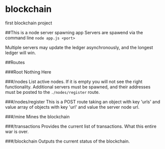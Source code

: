 # blockchain
first blockchain project

##This is a node server spawning app
Servers are spawend via the command line ```node app.js <port>```

Multiple servers may update the ledger asynchronously, and the longest ledger will win.

##Routes

###Root
Nothing Here

###/nodes
List active nodes. If it is empty you will not see the right functionality. Additional servers must be spawned, and their addresses must be posted to the ```./nodes/register``` route.

###/nodes/register
This is a POST route taking an object with key 'urls' and value array of objects with key 'url' and value the server node url.

###/mine
Mines the blockchain

###/transactions
Provides the current list of transactions. What this entire war is over.

###/blockchain
Outputs the current status of the blockchain.
